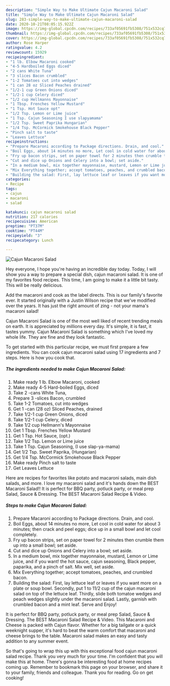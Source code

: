 ```yaml
---
description: "Simple Way to Make Ultimate Cajun Macaroni Salad"
title: "Simple Way to Make Ultimate Cajun Macaroni Salad"
slug: 283-simple-way-to-make-ultimate-cajun-macaroni-salad
date: 2020-10-21T08:05:15.922Z
image: https://img-global.cpcdn.com/recipes/733af05691fb5308/751x532cq70/cajun-macaroni-salad-recipe-main-photo.jpg
thumbnail: https://img-global.cpcdn.com/recipes/733af05691fb5308/751x532cq70/cajun-macaroni-salad-recipe-main-photo.jpg
cover: https://img-global.cpcdn.com/recipes/733af05691fb5308/751x532cq70/cajun-macaroni-salad-recipe-main-photo.jpg
author: Rose Harper
ratingvalue: 4.2
reviewcount: 15929
recipeingredient:
- "1 lb. Elbow Macaroni cooked"
- "4-5 Hardboiled Eggs diced"
- "2 cans White Tuna"
- "3 slices Bacon crumbled"
- "1-2 Tomatoes cut into wedges"
- "1 can 28 oz Sliced Peaches drained"
- "1/2-1 cup Green Onions diced"
- "1/2-1 cup Celery diced"
- "1/2 cup Hellmanns Mayonnaise"
- "1 Tbsp. Frenches Yellow Mustard"
- "1 Tsp. Hot Sauce opt"
- "1/2 Tsp. Lemon or Lime juice"
- "1 Tsp. Cajun Seasoning I use slapyamama"
- "1/2 Tsp. Sweet Paprika Hungarian"
- "1/4 Tsp. McCormick Smokehouse Black Pepper"
- "Pinch salt to taste"
- "Leaves Lettuce"
recipeinstructions:
- "Prepare Macaroni according to Package directions. Drain, and cool."
- "Boil Eggs, about 14 minutes no more, Let cool in cold water for about 3 minutes; then crack and peel eggs; dice up in a small bowl and let cool completely."
- "Fry up bacon strips, set on paper towel for 2 minutes then crumble them up into a small bowl; set aside."
- "Cut and dice up Onions and Celery into a bowl; set aside."
- "In a medium bowl, mix together mayonnaise, mustard, Lemon or Lime juice, and if you want! the hot sauce, cajun seasoning, Black pepper, paparika, and a pinch of salt. Mix well, set aside."
- "Mix Everything together; accept tomatoes, peaches, and crumbled bacon."
- "Building the salad: First, lay lettuce leaf or leaves if you want more on a plate or soup bowl. Secondly, put 1 to 11/2 cup of the cajun macaroni salad on top of the lettuce leaf. Thirdly, slide both tomatoe wedges and peach wedges slightly under the macaroni salad. Lastly, garnish with crumbled bacon and a mint leaf. Serve and Enjoy!"
categories:
- Recipe
tags:
- cajun
- macaroni
- salad

katakunci: cajun macaroni salad 
nutrition: 217 calories
recipecuisine: American
preptime: "PT37M"
cooktime: "PT44M"
recipeyield: "3"
recipecategory: Lunch

---
```



![Cajun Macaroni Salad](https://img-global.cpcdn.com/recipes/733af05691fb5308/751x532cq70/cajun-macaroni-salad-recipe-main-photo.jpg)

Hey everyone, I hope you're having an incredible day today. Today, I will show you a way to prepare a special dish, cajun macaroni salad. It is one of my favorites food recipes. This time, I am going to make it a little bit tasty. This will be really delicious.

Add the macaroni and cook as the label directs. This is our family&#39;s favorite ever. It started originally with a Justin Wilson recipe that we&#39;ve modified over the years. It has just the right amount of zing - not your mama&#39;s macaroni salad!

Cajun Macaroni Salad is one of the most well liked of recent trending meals on earth. It is appreciated by millions every day. It's simple, it is fast, it tastes yummy. Cajun Macaroni Salad is something which I've loved my whole life. They are fine and they look fantastic.


To get started with this particular recipe, we must first prepare a few ingredients. You can cook cajun macaroni salad using 17 ingredients and 7 steps. Here is how you cook that.

<!--inarticleads1-->

##### The ingredients needed to make Cajun Macaroni Salad:

1. Make ready 1 lb. Elbow Macaroni, cooked
1. Make ready 4-5 Hard-boiled Eggs, diced
1. Take 2 -cans White Tuna,
1. Prepare 3 -slices Bacon, crumbled
1. Take 1-2 Tomatoes, cut into wedges
1. Get 1 -can (28 oz) Sliced Peaches, drained
1. Take 1/2-1 cup Green Onions, diced
1. Take 1/2-1 cup Celery, diced
1. Take 1/2 cup Hellmann&#39;s Mayonnaise
1. Get 1 Tbsp. Frenches Yellow Mustard
1. Get 1 Tsp. Hot Sauce, (opt.)
1. Take 1/2 Tsp. Lemon or Lime juice
1. Take 1 Tsp. Cajun Seasoning, (I use slap-ya-mama)
1. Get 1/2 Tsp. Sweet Paprika, (Hungarian)
1. Get 1/4 Tsp. McCormick Smokehouse Black Pepper
1. Make ready Pinch salt to taste
1. Get Leaves Lettuce


Here are recipes for favorites like potato and macaroni salads, main dish salads, and more. I love my macaroni salad and it&#39;s hands down the BEST Macaroni Salad!! It is perfect for BBQ party, potluck party, or meal prep Salad, Sauce &amp; Dressing. The BEST Macaroni Salad Recipe &amp; Video. 

<!--inarticleads2-->

##### Steps to make Cajun Macaroni Salad:

1. Prepare Macaroni according to Package directions. Drain, and cool.
1. Boil Eggs, about 14 minutes no more, Let cool in cold water for about 3 minutes; then crack and peel eggs; dice up in a small bowl and let cool completely.
1. Fry up bacon strips, set on paper towel for 2 minutes then crumble them up into a small bowl; set aside.
1. Cut and dice up Onions and Celery into a bowl; set aside.
1. In a medium bowl, mix together mayonnaise, mustard, Lemon or Lime juice, and if you want! the hot sauce, cajun seasoning, Black pepper, paparika, and a pinch of salt. Mix well, set aside.
1. Mix Everything together; accept tomatoes, peaches, and crumbled bacon.
1. Building the salad: First, lay lettuce leaf or leaves if you want more on a plate or soup bowl. Secondly, put 1 to 11/2 cup of the cajun macaroni salad on top of the lettuce leaf. Thirdly, slide both tomatoe wedges and peach wedges slightly under the macaroni salad. Lastly, garnish with crumbled bacon and a mint leaf. Serve and Enjoy!


It is perfect for BBQ party, potluck party, or meal prep Salad, Sauce &amp; Dressing. The BEST Macaroni Salad Recipe &amp; Video. This Macaroni and Cheese is packed with Cajun flavor. Whether for a big tailgate or a quick weeknight supper, it&#39;s hard to beat the warm comfort that macaroni and cheese brings to the table. Macaroni salad makes an easy and tasty addition to any summer event. 

So that's going to wrap this up with this exceptional food cajun macaroni salad recipe. Thank you very much for your time. I'm confident that you will make this at home. There's gonna be interesting food at home recipes coming up. Remember to bookmark this page on your browser, and share it to your family, friends and colleague. Thank you for reading. Go on get cooking!
